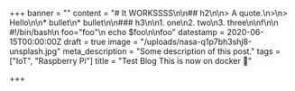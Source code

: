 +++
banner = ""
content = "# It WORKSSSS\n\n## h2\n\n> A quote.\n>\n> Hello\n\n* bullet\n* bullet\n\n### h3\n\n1. one\n2. two\n3. three\n\nf\n\n    #!/bin/bash\n    foo=\"foo\"\n    echo $foo\n\nfoo"
datestamp = 2020-06-15T00:00:00Z
draft = true
image = "/uploads/nasa-q1p7bh3shj8-unsplash.jpg"
meta_description = "Some description of this post."
tags = ["IoT", "Raspberry Pi"]
title = "Test Blog This is now on docker 🤞"

+++
